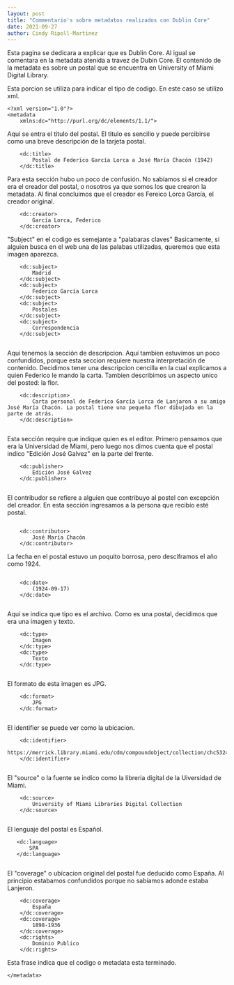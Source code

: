 ```yaml
---
layout: post
title: "Commentario's sobre metadatos realizados con Dublin Core"
date: 2021-09-27
author: Cindy Ripoll-Martinez 
---
```


Esta pagina se dedicara a explicar que es Dublin Core. Al igual se comentara en la metadata atenida a travez de Dubin Core. 
El contenido de la metadata es sobre un postal que se encuentra en University of Miami Digital Library.


Esta porcion se utiliza para indicar el tipo de codigo. En este caso se utilizo xml.

```
<?xml version="1.0"?>
<metadata
    xmlns:dc="http://purl.org/dc/elements/1.1/">
```

Aqui se entra el titulo del postal. El titulo es sencillo y puede percibirse como una breve descripción de la tarjeta postal.

```
    <dc:title> 
        Postal de Federico García Lorca a José María Chacón (1942)
    </dc:title>
```

Para esta sección hubo un poco de confusión. No sabíamos si el creador era el creador del postal, o nosotros ya que somos los que crearon la metadata. 
Al final concluimos que el creador es Fereico Lorca García, el creador original.

```
    <dc:creator> 
        García Lorca, Federico
    </dc:creator>
```

"Subject" en el codigo es semejante a "palabaras claves" Basicamente, si alguien busca en el web una de las palabas utilizadas, queremos que esta imagen aparezca.

```
    <dc:subject> 
        Madrid
    </dc:subject>
    <dc:subject> 
        Federico García Lorca
    </dc:subject>
    <dc:subject> 
        Postales
    </dc:subject>
    <dc:subject> 
        Correspondencia
    </dc:subject>
    
```
Aqui tenemos la sección de descripcion. Aquí tambien estuvimos un poco confundidos, porque esta seccion requiere nuestra interpretación de contenido. 
Decidimos tener una descripcion cencilla en la cual explicamos a quien Federico le mando la carta. Tambien describimos un aspecto unico del posted: la flor.

```
    <dc:description> 
        Carta personal de Federico García Lorca de Lanjaron a su amigo José María Chacón. La postal tiene una pequeña flor dibujada en la parte de atrás.
    </dc:description>
    
```

Esta sección require que indique quien es el editor. Primero pensamos que era la Universidad de Miami, pero luego nos dimos cuenta que el postal indico "Edición José Galvez" en la parte del frente.

```
    <dc:publisher> 
        Edición José Galvez
    </dc:publisher>
    
```

El contribudor se refiere a alguien que contribuyo al postel con excepción del creador. En esta sección ingresamos a la persona que recibío esté postal.

```

    <dc:contributor> 
        José María Chacón
    </dc:contributor>
```

La fecha en el postal estuvo un poquito borrosa, pero desciframos el año como 1924.
```

    <dc:date> 
        (1924-09-17)
    </dc:date>
    
```

Aquí se indica que tipo es el archivo. Como es una postal, decídimos que era una imagen y texto. 

```
    <dc:type> 
        Imagen
    </dc:type>
    <dc:type> 
        Texto
    </dc:type>
    
```

El formato de esta imagen es JPG.

```
    <dc:format> 
        JPG
    </dc:format>
    
```

El identifier se puede ver como la ubicacion.

```
    <dc:identifier> 
        https://merrick.library.miami.edu/cdm/compoundobject/collection/chc5324/id/31/rec/19
    </dc:identifier>
   
```

El "source" o la fuente se indico como la libreria digital de la Uiversidad de Miami.

```
    <dc:source> 
        University of Miami Libraries Digital Collection
    </dc:source>
    
 ```
 
 El lenguaje del postal es Español.
 
 ```
    <dc:language> 
        SPA
    </dc:language>
    
```

El "coverage" o ubícacion original del postal fue deducido como España. Al principio estabamos confundidos porque no sabíamos adonde estaba Lanjeron.

```
    <dc:coverage> 
        España
    </dc:coverage>
    <dc:coverage> 
        1898-1936
    </dc:coverage>
    <dc:rights> 
        Dominio Publico
    </dc:rights>
```
Esta frase indica que el codigo o metadata esta terminado. 

```
</metadata>
```
